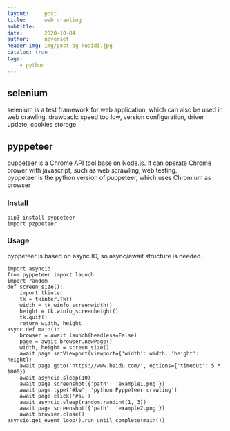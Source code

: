 ```yaml
---
layout:     post
title:      web crawling
subtitle:   
date:       2020-10-04
author:     neverset
header-img: img/post-bg-kuaidi.jpg
catalog: true
tags:
    - python
---
```



## selenium
selenium is a test framework for web application, which can also be used in web crawling.
drawback: speed too low, version configuration, driver update, cookies storage
## pyppeteer
puppeteer is a Chrome API tool base on Node.js. It can operate Chrome brower with javascript, such as web scrawling, web testing.   
pyppeteer is the python version of puppeteer, which uses Chromium as browser

### Install

    pip3 install pyppeteer
    import pzppeteer

### Usage
pyppeteer is based on async IO, so async/await structure is needed. 

    import asyncio
    from pyppeteer import launch
    import random
    def screen_size():
        import tkinter
        tk = tkinter.Tk()
        width = tk.winfo_screenwidth()
        height = tk.winfo_screenheight()
        tk.quit()
        return width, height
    async def main():
        browser = await launch(headless=False)
        page = await browser.newPage()
        width, height = screen_size()
        await page.setViewport(viewport={'width': width, 'height': height})
        await page.goto('https://www.baidu.com/', options={'timeout': 5 * 1000})
        await asyncio.sleep(10)
        await page.screenshot({'path': 'example1.png'})
        await page.type('#kw', 'python Pyppeteer crawling')
        await page.click('#su')
        await asyncio.sleep(random.randint(1, 3))
        await page.screenshot({'path': 'example2.png'})
        await browser.close()
    asyncio.get_event_loop().run_until_complete(main())

